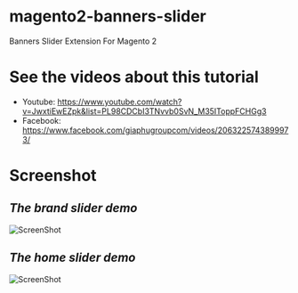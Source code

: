 # magento2-banners-slider
Banners Slider Extension For Magento 2

# See the videos about this tutorial
- Youtube: https://www.youtube.com/watch?v=JwxtiEwEZpk&list=PL98CDCbI3TNvvb0SvN_M35IToppFCHGg3
- Facebook: https://www.facebook.com/giaphugroupcom/videos/2063225743899973/

# Screenshot

## *The brand slider demo*
![ScreenShot](https://github.com/php-cuong/magento2-banners-slider/blob/master/Screenshot/brand-list-demo.gif)

## *The home slider demo*
![ScreenShot](https://github.com/php-cuong/magento2-banners-slider/blob/master/Screenshot/homeslider-demo.gif)
